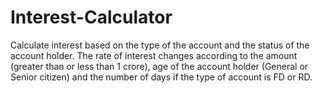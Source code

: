 # Interest-Calculator
Calculate interest based on the type of the account and the status of the account holder. The rate of interest changes according to the 
amount (greater than or less than 1 crore), age of the account holder (General or Senior citizen) and the number of days if the type of 
account is FD or RD.
